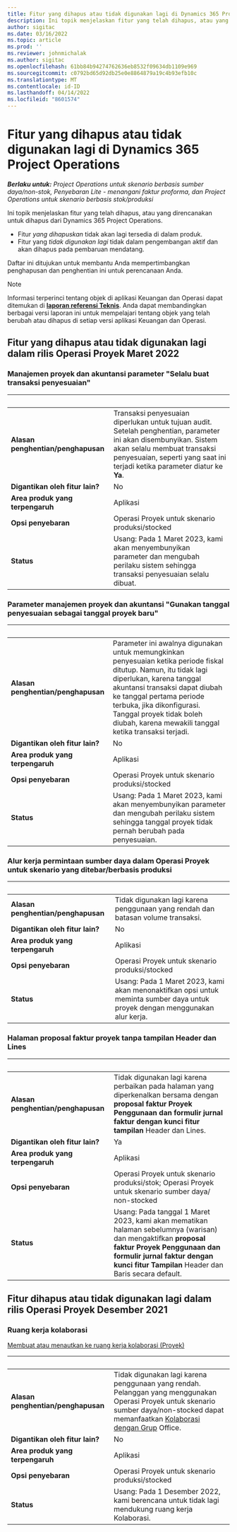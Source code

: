 ```yaml
---
title: Fitur yang dihapus atau tidak digunakan lagi di Dynamics 365 Project Operations
description: Ini topik menjelaskan fitur yang telah dihapus, atau yang direncanakan untuk dihapus dari Dynamics 365 Project Operations.
author: sigitac
ms.date: 03/16/2022
ms.topic: article
ms.prod: ''
ms.reviewer: johnmichalak
ms.author: sigitac
ms.openlocfilehash: 61bb84b94274762636eb8532f09634db1109e969
ms.sourcegitcommit: c0792bd65d92db25e0e8864879a19c4b93efb10c
ms.translationtype: MT
ms.contentlocale: id-ID
ms.lasthandoff: 04/14/2022
ms.locfileid: "8601574"
---
```

# <a name="removed-or-deprecated-features-in-dynamics-365-project-operations"></a>Fitur yang dihapus atau tidak digunakan lagi di Dynamics 365 Project Operations

_**Berlaku untuk:** Project Operations untuk skenario berbasis sumber daya/non-stok, Penyebaran Lite - menangani faktur proforma, dan Project Operations untuk skenario berbasis stok/produksi_

Ini topik menjelaskan fitur yang telah dihapus, atau yang direncanakan untuk dihapus dari Dynamics 365 Project Operations.

- Fitur *yang dihapuskan* tidak akan lagi tersedia di dalam produk.
- Fitur yang *tidak digunakan lagi* tidak dalam pengembangan aktif dan akan dihapus pada pembaruan mendatang.

Daftar ini ditujukan untuk membantu Anda mempertimbangkan penghapusan dan penghentian ini untuk perencanaan Anda.

> [!NOTE]
> Informasi terperinci tentang objek di aplikasi Keuangan dan Operasi dapat ditemukan di [**laporan referensi Teknis**](/dynamics/s-e/global/axtechrefrep_61). Anda dapat membandingkan berbagai versi laporan ini untuk mempelajari tentang objek yang telah berubah atau dihapus di setiap versi aplikasi Keuangan dan Operasi.

## <a name="features-removed-or-deprecated-in-the-project-operations-march-2022-release"></a>Fitur yang dihapus atau tidak digunakan lagi dalam rilis Operasi Proyek Maret 2022

### <a name="project-management-and-accounting-always-create-adjustment-transaction-parameter"></a>Manajemen proyek dan akuntansi parameter "Selalu buat transaksi penyesuaian"

| &nbsp; | &nbsp; |
|--------|--------|
| **Alasan penghentian/penghapusan** | Transaksi penyesuaian diperlukan untuk tujuan audit. Setelah penghentian, parameter ini akan disembunyikan. Sistem akan selalu membuat transaksi penyesuaian, seperti yang saat ini terjadi ketika parameter diatur ke **Ya**. |
| **Digantikan oleh fitur lain?** | No |
| **Area produk yang terpengaruh** | Aplikasi |
| **Opsi penyebaran** | Operasi Proyek untuk skenario produksi/stocked |
| **Status** | Usang: Pada 1 Maret 2023, kami akan menyembunyikan parameter dan mengubah perilaku sistem sehingga transaksi penyesuaian selalu dibuat. |

### <a name="project-management-and-accounting-use-adjustment-date-as-new-project-date-parameter"></a>Parameter manajemen proyek dan akuntansi "Gunakan tanggal penyesuaian sebagai tanggal proyek baru"

| &nbsp; | &nbsp; |
|--------|--------|
| **Alasan penghentian/penghapusan** | Parameter ini awalnya digunakan untuk memungkinkan penyesuaian ketika periode fiskal ditutup. Namun, itu tidak lagi diperlukan, karena tanggal akuntansi transaksi dapat diubah ke tanggal pertama periode terbuka, jika dikonfigurasi. Tanggal proyek tidak boleh diubah, karena mewakili tanggal ketika transaksi terjadi. |
| **Digantikan oleh fitur lain?** | No |
| **Area produk yang terpengaruh** | Aplikasi |
| **Opsi penyebaran** | Operasi Proyek untuk skenario produksi/stocked |
| **Status** | Usang: Pada 1 Maret 2023, kami akan menyembunyikan parameter dan mengubah perilaku sistem sehingga tanggal proyek tidak pernah berubah pada penyesuaian. |

### <a name="resource-request-workflow-in-project-operations-for-stockedproduction-based-scenarios"></a>Alur kerja permintaan sumber daya dalam Operasi Proyek untuk skenario yang ditebar/berbasis produksi

| &nbsp; | &nbsp; |
|--------|--------|
| **Alasan penghentian/penghapusan** | Tidak digunakan lagi karena penggunaan yang rendah dan batasan volume transaksi. |
| **Digantikan oleh fitur lain?** | No |
| **Area produk yang terpengaruh** | Aplikasi |
| **Opsi penyebaran** | Operasi Proyek untuk skenario produksi/stocked |
| **Status** | Usang: Pada 1 Maret 2023, kami akan menonaktifkan opsi untuk meminta sumber daya untuk proyek dengan menggunakan alur kerja. |

### <a name="project-invoice-proposal-page-without-header-and-lines-views"></a>Halaman proposal faktur proyek tanpa tampilan Header dan Lines

| &nbsp; | &nbsp; |
|--------|--------|
| **Alasan penghentian/penghapusan** | Tidak digunakan lagi karena perbaikan pada halaman yang diperkenalkan bersama dengan **proposal faktur Proyek Penggunaan dan formulir jurnal faktur dengan kunci fitur tampilan** Header dan Lines. |
| **Digantikan oleh fitur lain?** | Ya |
| **Area produk yang terpengaruh** | Aplikasi |
| **Opsi penyebaran** | Operasi Proyek untuk skenario produksi/stok; Operasi Proyek untuk skenario sumber daya/ non-stocked |
| **Status** | Usang: Pada tanggal 1 Maret 2023, kami akan mematikan halaman sebelumnya (warisan) dan mengaktifkan **proposal faktur Proyek Penggunaan dan formulir jurnal faktur dengan kunci fitur Tampilan** Header dan Baris secara default. |

## <a name="features-removed-or-deprecated-in-the-project-operations-december-2021-release"></a>Fitur dihapus atau tidak digunakan lagi dalam rilis Operasi Proyek Desember 2021

### <a name="collaboration-workspaces"></a>Ruang kerja kolaborasi

[Membuat atau menautkan ke ruang kerja kolaborasi (Proyek)](/dynamicsax-2012/appuser-itpro/create-or-link-to-a-collaboration-workspace-project)

| &nbsp; | &nbsp; |
|--------|--------|
| **Alasan penghentian/penghapusan** | Tidak digunakan lagi karena penggunaan yang rendah. Pelanggan yang menggunakan Operasi Proyek untuk skenario sumber daya/non-stocked dapat memanfaatkan [Kolaborasi dengan Grup](../project-management/collaboration-groups.md) Office. |
| **Digantikan oleh fitur lain?** | No |
| **Area produk yang terpengaruh** | Aplikasi  |
| **Opsi penyebaran** | Operasi Proyek untuk skenario produksi/stocked |
| **Status** | Usang: Pada 1 Desember 2022, kami berencana untuk tidak lagi mendukung ruang kerja Kolaborasi. |
